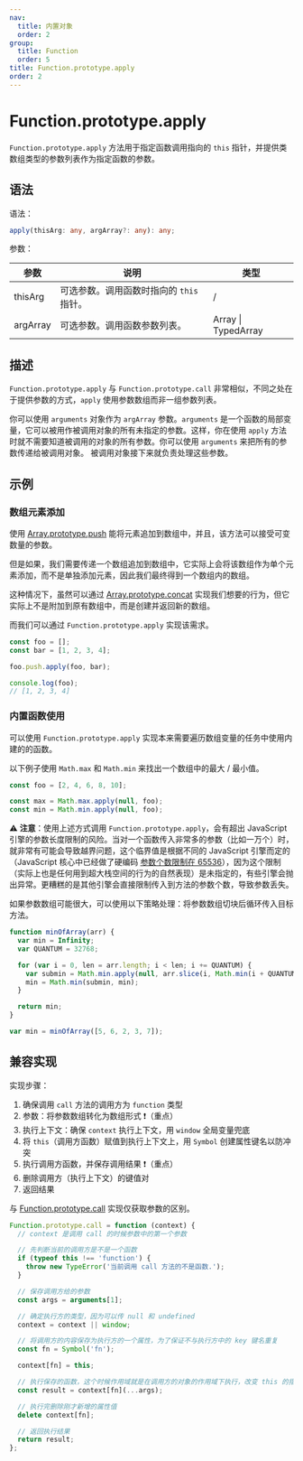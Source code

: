 ```yaml
---
nav:
  title: 内置对象
  order: 2
group:
  title: Function
  order: 5
title: Function.prototype.apply
order: 2
---
```


# Function.prototype.apply

`Function.prototype.apply` 方法用于指定函数调用指向的 `this` 指针，并提供类数组类型的参数列表作为指定函数的参数。

## 语法

语法：

```ts
apply(thisArg: any, argArray?: any): any;
```

参数：

| 参数     | 说明                                     | 类型                |
| -------- | ---------------------------------------- | ------------------- |
| thisArg  | 可选参数。调用函数时指向的 `this` 指针。 | /                   |
| argArray | 可选参数。调用函数参数列表。             | Array \| TypedArray |

## 描述

`Function.prototype.apply` 与 `Function.prototype.call` 非常相似，不同之处在于提供参数的方式，`apply` 使用参数数组而非一组参数列表。

你可以使用 `arguments` 对象作为 `argArray` 参数。`arguments` 是一个函数的局部变量，它可以被用作被调用对象的所有未指定的参数。这样，你在使用 `apply` 方法时就不需要知道被调用的对象的所有参数。你可以使用 `arguments` 来把所有的参数传递给被调用对象。 被调用对象接下来就负责处理这些参数。

## 示例

### 数组元素添加

使用 [Array.prototype.push](../../../indexed-collections/array-objects/properties-of-the-array-prototype-object/mutator-methods/push) 能将元素追加到数组中，并且，该方法可以接受可变数量的参数。

但是如果，我们需要传递一个数组追加到数组中，它实际上会将该数组作为单个元素添加，而不是单独添加元素，因此我们最终得到一个数组内的数组。

这种情况下，虽然可以通过 [Array.prototype.concat](../../../indexed-collections/array-objects/properties-of-the-array-prototype-object/mutator-methods/concat) 实现我们想要的行为，但它实际上不是附加到原有数组中，而是创建并返回新的数组。

而我们可以通过 `Function.prototype.apply` 实现该需求。

```js
const foo = [];
const bar = [1, 2, 3, 4];

foo.push.apply(foo, bar);

console.log(foo);
// [1, 2, 3, 4]
```

### 内置函数使用

可以使用 `Function.prototype.apply` 实现本来需要遍历数组变量的任务中使用内建的的函数。

以下例子使用 `Math.max` 和 `Math.min` 来找出一个数组中的最大 / 最小值。

```js
const foo = [2, 4, 6, 8, 10];

const max = Math.max.apply(null, foo);
const min = Math.min.apply(null, foo);
```

⚠️ **注意**：使用上述方式调用 `Function.prototype.apply`，会有超出 JavaScript 引擎的参数长度限制的风险。当对一个函数传入非常多的参数（比如一万个）时，就非常有可能会导致越界问题，这个临界值是根据不同的 JavaScript 引擎而定的（JavaScript 核心中已经做了硬编码 [参数个数限制在 65536](https://bugs.webkit.org/show_bug.cgi?id=80797)），因为这个限制（实际上也是任何用到超大栈空间的行为的自然表现）是未指定的，有些引擎会抛出异常。更糟糕的是其他引擎会直接限制传入到方法的参数个数，导致参数丢失。

如果参数数组可能很大，可以使用以下策略处理：将参数数组切块后循环传入目标方法。

```js
function minOfArray(arr) {
  var min = Infinity;
  var QUANTUM = 32768;

  for (var i = 0, len = arr.length; i < len; i += QUANTUM) {
    var submin = Math.min.apply(null, arr.slice(i, Math.min(i + QUANTUM, len)));
    min = Math.min(submin, min);
  }

  return min;
}

var min = minOfArray([5, 6, 2, 3, 7]);
```

## 兼容实现

实现步骤：

1. 确保调用 `call` 方法的调用方为 `function` 类型
2. 参数：将参数数组转化为数组形式 ❗️（重点）
3. 执行上下文：确保 `context` 执行上下文，用 `window` 全局变量兜底
4. 将 `this`（调用方函数）赋值到执行上下文上，用 `Symbol` 创建属性键名以防冲突
5. 执行调用方函数，并保存调用结果 ❗️（重点）
6. 删除调用方（执行上下文）的键值对
7. 返回结果

与 [Function.prototype.call](./call) 实现仅获取参数的区别。

```js
Function.prototype.call = function (context) {
  // context 是调用 call 的时候参数中的第一个参数

  // 先判断当前的调用方是不是一个函数
  if (typeof this !== 'function') {
    throw new TypeError('当前调用 call 方法的不是函数.');
  }

  // 保存调用方给的参数
  const args = arguments[1];

  // 确定执行方的类型，因为可以传 null 和 undefined
  context = context || window;

  // 将调用方的内容保存为执行方的一个属性，为了保证不与执行方中的 key 键名重复
  const fn = Symbol('fn');

  context[fn] = this;

  // 执行保存的函数，这个时候作用域就是在调用方的对象的作用域下执行，改变 this 的指向
  const result = context[fn](...args);

  // 执行完删除刚才新增的属性值
  delete context[fn];

  // 返回执行结果
  return result;
};
```
